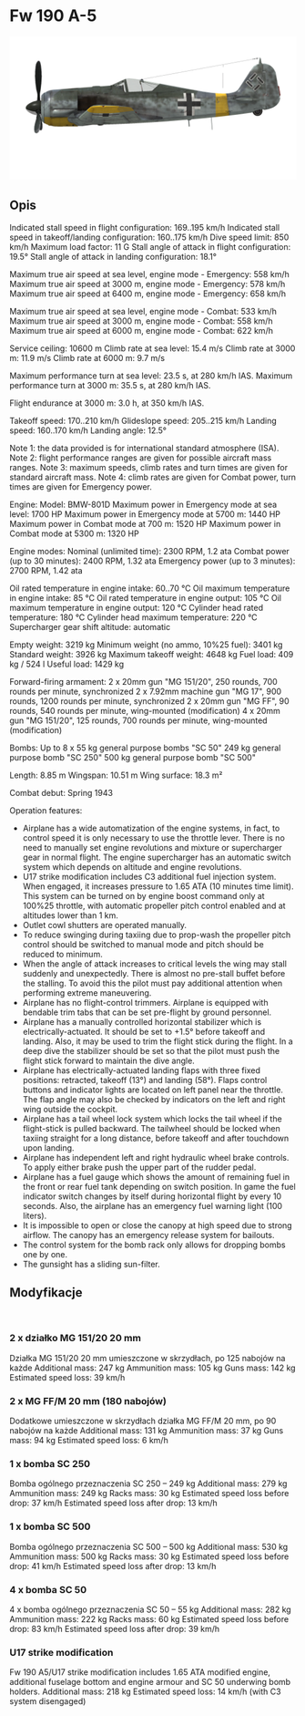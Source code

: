 # Fw 190 A-5

![fw190a5](../images/fw190a5.png)

## Opis

Indicated stall speed in flight configuration: 169..195 km/h
Indicated stall speed in takeoff/landing configuration: 160..175 km/h
Dive speed limit: 850 km/h
Maximum load factor: 11 G
Stall angle of attack in flight configuration: 19.5°
Stall angle of attack in landing configuration: 18.1°

Maximum true air speed at sea level, engine mode - Emergency: 558 km/h
Maximum true air speed at 3000 m, engine mode - Emergency: 578 km/h
Maximum true air speed at 6400 m, engine mode - Emergency: 658 km/h

Maximum true air speed at sea level, engine mode - Combat: 533 km/h
Maximum true air speed at 3000 m, engine mode - Combat: 558 km/h
Maximum true air speed at 6000 m, engine mode - Combat: 622 km/h

Service ceiling: 10600 m
Climb rate at sea level: 15.4 m/s
Climb rate at 3000 m: 11.9 m/s
Climb rate at 6000 m: 9.7 m/s

Maximum performance turn at sea level: 23.5 s, at 280 km/h IAS.
Maximum performance turn at 3000 m: 35.5 s, at 280 km/h IAS.

Flight endurance at 3000 m: 3.0 h, at 350 km/h IAS.

Takeoff speed: 170..210 km/h
Glideslope speed: 205..215 km/h
Landing speed: 160..170 km/h
Landing angle: 12.5°

Note 1: the data provided is for international standard atmosphere (ISA).
Note 2: flight performance ranges are given for possible aircraft mass ranges.
Note 3: maximum speeds, climb rates and turn times are given for standard aircraft mass.
Note 4: climb rates are given for Combat power, turn times are given for Emergency power.

Engine:
Model: BMW-801D
Maximum power in Emergency mode at sea level: 1700 HP
Maximum power in Emergency mode at 5700 m: 1440 HP
Maximum power in Combat mode at 700 m: 1520 HP
Maximum power in Combat mode at 5300 m: 1320 HP

Engine modes:
Nominal (unlimited time): 2300 RPM, 1.2 ata
Combat power (up to 30 minutes): 2400 RPM, 1.32 ata
Emergency power (up to 3 minutes): 2700 RPM, 1.42 ata

Oil rated temperature in engine intake: 60..70 °C
Oil maximum temperature in engine intake: 85 °C
Oil rated temperature in engine output: 105 °C
Oil maximum temperature in engine output: 120 °C
Cylinder head rated temperature: 180 °C
Cylinder head maximum temperature: 220 °C
Supercharger gear shift altitude: automatic

Empty weight: 3219 kg
Minimum weight (no ammo, 10%25 fuel): 3401 kg
Standard weight: 3926 kg
Maximum takeoff weight: 4648 kg
Fuel load: 409 kg / 524 l
Useful load: 1429 kg

Forward-firing armament:
2 x 20mm gun "MG 151/20", 250 rounds, 700 rounds per minute, synchronized
2 x 7.92mm machine gun "MG 17", 900 rounds, 1200 rounds per minute, synchronized
2 x 20mm gun "MG FF", 90 rounds, 540 rounds per minute, wing-mounted (modification)
4 x 20mm gun "MG 151/20", 125 rounds, 700 rounds per minute, wing-mounted (modification)

Bombs:
Up to 8 x 55 kg general purpose bombs "SC 50"
249 kg general purpose bomb "SC 250"
500 kg general purpose bomb "SC 500"

Length: 8.85 m
Wingspan: 10.51 m
Wing surface: 18.3 m²

Combat debut: Spring 1943

Operation features:
- Airplane has a wide automatization of the engine systems, in fact, to control speed it is only necessary to use the throttle lever. There is no need to manually set engine revolutions and mixture or supercharger gear in normal flight. The engine supercharger has an automatic switch system which depends on altitude and engine revolutions.
- U17 strike modification includes C3 additional fuel injection system. When engaged, it increases pressure to 1.65 ATA (10 minutes time limit). This system can be turned on by engine boost command only at 100%25 throttle, with automatic propeller pitch control enabled and at altitudes lower than 1 km.
- Outlet cowl shutters are operated manually.
- To reduce swinging during taxiing due to prop-wash the propeller pitch control should be switched to manual mode and pitch should be reduced to minimum.
- When the angle of attack increases to critical levels the wing may stall suddenly and unexpectedly. There is almost no pre-stall buffet before the stalling. To avoid this the pilot must pay additional attention when performing extreme maneuvering.
- Airplane has no flight-control trimmers. Airplane is equipped with bendable trim tabs that can be set pre-flight by ground personnel.
- Airplane has a manually controlled horizontal stabilizer which is electrically-actuated. It should be set to +1.5° before takeoff and landing. Also, it may be used to trim the flight stick during the flight. In a deep dive the stabilizer should be set so that the pilot must push the flight stick forward to maintain the dive angle.
- Airplane has electrically-actuated landing flaps with three fixed positions: retracted, takeoff (13°) and landing (58°). Flaps control buttons and indicator lights are located on left panel near the throttle. The flap angle may also be checked by indicators on the left and right wing outside the cockpit.
- Airplane has a tail wheel lock system which locks the tail wheel if the flight-stick is pulled backward. The tailwheel should be locked when taxiing straight for a long distance, before takeoff and after touchdown upon landing.
- Airplane has independent left and right hydraulic wheel brake controls. To apply either brake push the upper part of the rudder pedal.
- Airplane has a fuel gauge which shows the amount of remaining fuel in the front or rear fuel tank depending on switch position. In game the fuel indicator switch changes by itself during horizontal flight by every 10 seconds. Also, the airplane has an emergency fuel warning light (100 liters).
- It is impossible to open or close the canopy at high speed due to strong airflow. The canopy has an emergency release system for bailouts.
- The control system for the bomb rack only allows for dropping bombs one by one.
- The gunsight has a sliding sun-filter.

## Modyfikacje
﻿


### 2 x działko MG 151/20 20 mm

Działka MG 151/20 20 mm umieszczone w skrzydłach, po 125 nabojów na każde
Additional mass: 247 kg
Ammunition mass: 105 kg
Guns mass: 142 kg
Estimated speed loss: 39 km/h﻿


### 2 x MG FF/M 20 mm (180 nabojów)

Dodatkowe umieszczone w skrzydłach działka MG FF/M 20 mm, po 90 nabojów na każde
Additional mass: 131 kg
Ammunition mass: 37 kg
Guns mass: 94 kg
Estimated speed loss: 6 km/h﻿


### 1 x bomba SC 250

Bomba ogólnego przeznaczenia SC 250 – 249 kg
Additional mass: 279 kg
Ammunition mass: 249 kg
Racks mass: 30 kg
Estimated speed loss before drop: 37 km/h
Estimated speed loss after drop: 13 km/h﻿


### 1 x bomba SC 500

Bomba ogólnego przeznaczenia SC 500 – 500 kg
Additional mass: 530 kg
Ammunition mass: 500 kg
Racks mass: 30 kg
Estimated speed loss before drop: 41 km/h
Estimated speed loss after drop: 13 km/h﻿


### 4 x bomba SC 50 

4 x bomba ogólnego przeznaczenia SC 50 – 55 kg
Additional mass: 282 kg
Ammunition mass: 222 kg
Racks mass: 60 kg
Estimated speed loss before drop: 83 km/h
Estimated speed loss after drop: 39 km/h﻿


### U17 strike modification

Fw 190 A5/U17 strike modification includes 1.65 ATA modified engine, additional fuselage bottom and engine armour and SC 50 underwing bomb holders.
Additional mass: 218 kg
Estimated speed loss: 14 km/h (with C3 system disengaged)